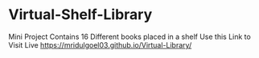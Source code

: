 # Virtual-Shelf-Library
Mini Project
Contains 16 Different books placed in a shelf 
Use this Link to Visit Live
https://mridulgoel03.github.io/Virtual-Library/
